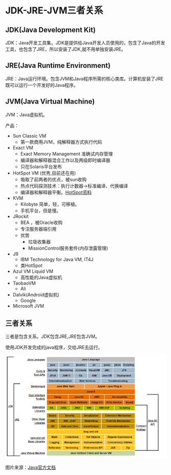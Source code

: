 # JDK-JRE-JVM三者关系



## JDK(Java Development Kit)

JDK：Java开发工具集。JDK是提供给Java开发人员使用的，包含了Java的开发工具，也包含了JRE，所以安装了JDK,就不用单独安装JRE。



## JRE(Java Runtime Environment)

JRE：Java运行环境。包含JVM和Java程序所需的核心类库。计算机安装了JRE既可以运行一个开发好的Java程序。



## JVM(Java Virtual Machine)

JVM：Java虚拟机。

产品：
- Sun Classic VM
  - 第一款商用JVM，纯解释器方式执行代码
- Exact VM
  - Exact Memory Management 准确试内存管理
  - 编译器和解释器混合工作以及两级即时编译器
  - 只在Solaris平台发布
- HotSpot VM (优秀,目前还在用)
  - 吸取了前两者的优点，被sun收购
  - 热点代码探测技术：执行计数器->标准编译、代换编译
  - 编译器和解释器平衡。[HotSpot资料](https://xiaomogui.iteye.com/blog/857821)
- KVM
  - Kilobyte 简单，轻，可移植。
  - 手机平台，但是慢。
- JRockit
  - BEA ，被Oracle收购
  - 专注服务器端引用
  - 优势
    - 垃圾收集器
    - MissionControl服务套件(内存泄露管理)
- J9
  - IBM Technology for Java VM, IT4J
  - 类HotSpot
- Azul VM Liquid VM
  - 高性能的Java虚拟机
- TaobaoVM
  - Ali
- Dalvik(Android虚拟机)
  - Google
- Microsoft JVM



## 三者关系

三者是包含关系。JDK包含JRE,JRE包含JVM。

使用JDK开发完成的java程序，交给JRE去运行。


![Java9架构](./imgs/Java9-Conceptual-Diagram.png "Java9架构")


图片来源：[Java官方文档](https://docs.oracle.com/javase/8/docs/)